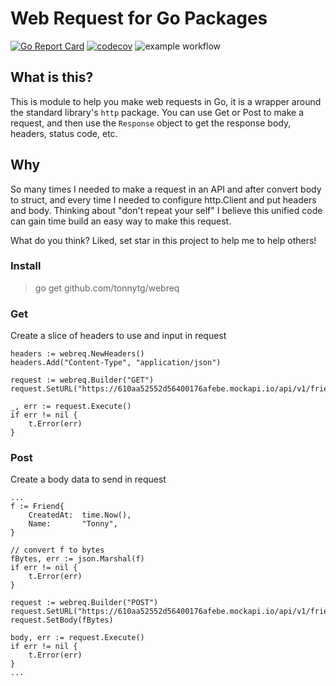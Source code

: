 # Web Request for Go Packages
[![Go Report Card](https://goreportcard.com/badge/github.com/tonnytg/webreq)](https://goreportcard.com/report/github.com/tonnytg/webreq) [![codecov](https://codecov.io/gh/tonnytg/webreq/branch/main/graph/badge.svg?token=PYI6QQKGTV)](https://codecov.io/gh/tonnytg/webreq) ![example workflow](https://github.com/tonnytg/webreq/actions/workflows/go.yml/badge.svg) 

## What is this?

This is module to help you make web requests in Go, it is a wrapper around the standard library's `http` package.
You can use Get or Post to make a request, and then use the `Response` object to get the response body, headers, status code, etc.

## Why

So many times I needed to make a request in an API and after convert body to struct, and every time I needed to configure http.Client and put headers and body. Thinking about "don't repeat your self" I believe this unified code can gain time build an easy way to make this request.

What do you think? Liked, set star in this project to help me to help others!


### Install

> go get github.com/tonnytg/webreq

### Get

Create a slice of headers to use and input in request 

	headers := webreq.NewHeaders()
	headers.Add("Content-Type", "application/json")

	request := webreq.Builder("GET")
	request.SetURL("https://610aa52552d56400176afebe.mockapi.io/api/v1/friendlist")

	_, err := request.Execute()
	if err != nil {
		t.Error(err)
	}


### Post

Create a body data to send in request

    ...
	f := Friend{
		CreatedAt:  time.Now(),
		Name:       "Tonny",
	}

	// convert f to bytes
	fBytes, err := json.Marshal(f)
	if err != nil {
		t.Error(err)
	}

	request := webreq.Builder("POST")
	request.SetURL("https://610aa52552d56400176afebe.mockapi.io/api/v1/friendlist")
	request.SetBody(fBytes)

	body, err := request.Execute()
	if err != nil {
		t.Error(err)
	}
    ...
    
